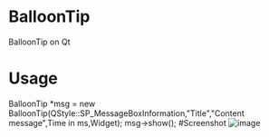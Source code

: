 # BalloonTip
BalloonTip on Qt
# Usage
BalloonTip *msg = new BalloonTip(QStyle::SP_MessageBoxInformation,"Title","Content message",Time in ms,Widget);
        msg->show();
#Screenshot
![image](https://user-images.githubusercontent.com/30592254/152634501-50657778-ea91-4d71-92d8-3747556e9820.png)

